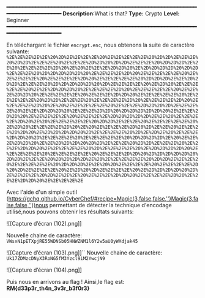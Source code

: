 **━━━━━━━━━━━━━━━━━━━━━━━━━━━━━━━━━━━━━━━━━━━━━━━━━━━━━━━━━━━━━━━━━━━━━━━━━━━━**
**Description**:What is that?
**Type:** Crypto
**Level:** Beginner
**━━━━━━━━━━━━━━━━━━━━━━━━━━━━━━━━━━━━━━━━━━━━━━━━━━━━━━━━━━━━━━━━━━━━━━━━━━━━**

En téléchargant le fichier `encrypt.enc`, nous obtenons la suite de caractère suivante:
`%2E%2E%2E%2E%2E%20%2D%2E%2E%2E%2E%20%2E%2E%2E%2E%2E%20%2D%2D%2E%2E%2E%20%2D%2D%2E%2E%2E%20%2E%2E%2E%2D%2D%20%2D%2D%2E%2E%2E%20%2D%2D%2D%2E%2E%20%2E%2E%2E%2E%2D%20%2E%20%2E%2E%2E%2D%2D%20%2E%2D%2D%2D%2D%20%2D%2D%2E%2E%2E%20%2D%2D%2D%2D%2D%20%2E%2E%2E%2E%2D%20%2E%2E%2E%2E%2E%20%2E%2E%2E%2E%2E%20%2E%2E%2E%2E%2D%20%2E%2E%2E%2E%2E%20%2D%2D%2D%2E%2E%20%2D%2D%2E%2E%2E%20%2D%2D%2D%2D%2D%20%2D%2E%2E%2E%2E%20%2E%2D%20%2E%2E%2E%2E%2E%20%2E%2E%2D%2D%2D%20%2E%2E%2E%2E%2D%20%2E%2E%2E%2E%2E%20%2E%2E%2E%2D%2D%20%2E%2E%2E%2E%2E%20%2E%2E%2E%2D%2D%20%2E%2E%2E%2E%2E%20%2E%2E%2E%2E%2E%20%2D%2D%2E%2E%2E%20%2E%2E%2E%2E%2D%20%2E%2E%2E%2E%2D%20%2E%2E%2E%2E%2D%20%2E%20%2E%2E%2E%2E%2E%20%2E%2E%2E%2D%2D%20%2D%2E%2E%2E%2E%20%2E%2E%2D%2D%2D%20%2E%2E%2E%2D%2D%20%2D%2D%2D%2D%2D%20%2E%2E%2E%2D%2D%20%2E%2E%2E%2E%2E%20%2E%2E%2E%2E%2D%20%2D%2D%2D%2E%2E%20%2E%2E%2E%2E%2D%20%2E%20%2E%2E%2E%2E%2E%20%2D%2D%2E%2E%2E%20%2E%2E%2E%2E%2E%20%2E%2D%20%2E%2E%2E%2E%2D%20%2E%20%2E%2E%2E%2E%2D%20%2D%2E%2E%20%2E%2E%2E%2D%2D%20%2E%2D%2D%2D%2D%20%2D%2E%2E%2E%2E%20%2D%2E%2D%2E%20%2E%2E%2E%2D%2D%20%2D%2E%2E%2E%2E%20%2E%2E%2E%2E%2E%20%2D%2D%2D%2D%2E%20%2E%2E%2E%2D%2D%20%2E%2E%2D%2D%2D%20%2D%2D%2E%2E%2E%20%2D%2D%2E%2E%2E%20%2E%2E%2E%2D%2D%20%2E%2E%2E%2E%2E%20%2D%2E%2E%2E%2E%20%2E%2D%2D%2D%2D%20%2E%2E%2E%2E%2E%20%2E%2E%2E%2E%2E%20%2E%2E%2E%2D%2D%20%2D%2D%2D%2D%2D%20%2D%2D%2E%2E%2E%20%2D%2D%2D%2D%2E%20%2E%2E%2E%2E%2E%20%2D%2D%2E%2E%2E%20%2E%2E%2E%2E%2E%20%2D%2D%2D%2E%2E%20%2D%2E%2E%2E%2E%20%2E%2E%2E%2E%2D%20%2D%2E%2E%2E%2E%20%2E%2D%20%2D%2E%2E%2E%2E%20%2E%2D%2D%2D%2D%20%2D%2E%2E%2E%2E%20%2D%2E%2E%2E%20%2E%2E%2E%2D%2D%20%2E%2E%2E%2E%2D%20%2E%2E%2E%2D%2D%20%2E%2E%2E%2E%2E`

Avec l'aide d'un simple outil (https://gchq.github.io/CyberChef/#recipe=Magic(3,false,false,'')Magic(3,false,false,''))nous permettant de détecter la technique d'encodage utilisé,nous pouvons obtenir les résultats suivants:

![[Capture d’écran (102).png]]

Nouvelle chaine de caractère:
`VWsxN1pETXpjRE55WDNSb05HNWZNM1l6Y2w5aU0yWXdjak45`

![[Capture d’écran (103).png]]``
Nouvelle chaine de caractère:
`Uk17ZDMzcDNyX3RoNG5fM3Yzcl9iM2YwcjN9`

![[Capture d’écran (104).png]]

Puis nous en arrivons au flag !
Ainsi,le flag est: **RM{d33p3r_th4n_3v3r_b3f0r3}**